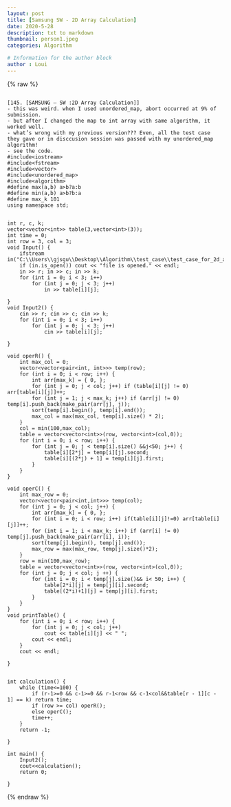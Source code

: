 ```yaml
---
layout: post
title: [Samsung SW - 2D Array Calculation]
date: 2020-5-28
description: txt to markdown
thumbnail: person1.jpeg
categories: Algorithm

# Information for the author block
author : Loui
---
```


{% raw %}

	﻿
	[145. [SAMSUNG – SW :2D Array Calculation]]
	- this was weird. when I used unordered_map, abort occurred at 9% of submission.
	- but after I changed the map to int array with same algorithm, it worked well.
	- what’s wrong with my previous version??? Even, all the test case they gave or in disccusion session was passed with my unordered_map algorithm!
	- see the code.
	#include<iostream>
	#include<fstream>
	#include<vector>
	#include<unordered_map>
	#include<algorithm>
	#define max(a,b) a>b?a:b
	#define min(a,b) a>b?b:a
	#define max_k 101
	using namespace std;
	
	
	int r, c, k;
	vector<vector<int>> table(3,vector<int>(3));
	int time = 0;
	int row = 3, col = 3;
	void Input() {
		ifstream in("C:\\Users\\gjsgu\\Desktop\\Algorithm\\test_case\\test_case_for_2d_array_calculation.txt");
		if (in.is_open()) cout << "file is opened." << endl;
		in >> r; in >> c; in >> k;
		for (int i = 0; i < 3; i++)
			for (int j = 0; j < 3; j++)
				in >> table[i][j];
		
	}
	void Input2() {
		cin >> r; cin >> c; cin >> k;
		for (int i = 0; i < 3; i++)
			for (int j = 0; j < 3; j++)
				cin >> table[i][j];
	
	}
	
	void operR() {
		int max_col = 0;
		vector<vector<pair<int, int>>> temp(row);
		for (int i = 0; i < row; i++) {
			int arr[max_k] = { 0, };
			for (int j = 0; j < col; j++) if (table[i][j] != 0) arr[table[i][j]]++;
			for (int j = 1; j < max_k; j++) if (arr[j] != 0) temp[i].push_back(make_pair(arr[j], j));
			sort(temp[i].begin(), temp[i].end());
			max_col = max(max_col, temp[i].size() * 2);
		}
		col = min(100,max_col);
		table = vector<vector<int>>(row, vector<int>(col,0));
		for (int i = 0; i < row; i++) {
			for (int j = 0; j < temp[i].size() &&j<50; j++) {
				table[i][2*j] = temp[i][j].second;
				table[i][(2*j) + 1] = temp[i][j].first;
			}
		}
	}
	
	void operC() {
		int max_row = 0;
		vector<vector<pair<int,int>>> temp(col);
		for (int j = 0; j < col; j++) {
			int arr[max_k] = { 0, };
			for (int i = 0; i < row; i++) if(table[i][j]!=0) arr[table[i][j]]++;
			for (int i = 1; i < max_k; i++) if (arr[i] != 0) temp[j].push_back(make_pair(arr[i], i));
			sort(temp[j].begin(), temp[j].end());
			max_row = max(max_row, temp[j].size()*2);
		}
		row = min(100,max_row);
		table = vector<vector<int>>(row, vector<int>(col,0));
		for (int j = 0; j < col; j ++) {
			for (int i = 0; i < temp[j].size()&& i< 50; i++) {
				table[2*i][j] = temp[j][i].second;
				table[(2*i)+1][j] = temp[j][i].first;
			}
		}
	}
	void printTable() {
		for (int i = 0; i < row; i++) {
			for (int j = 0; j < col; j++)
				cout << table[i][j] << " ";
			cout << endl;
		}
		cout << endl;
	
	}
	
	
	int calculation() {
		while (time<=100) {
			if (r-1>=0 && c-1>=0 && r-1<row && c-1<col&&table[r - 1][c - 1] == k) return time;
			if (row >= col) operR();
			else operC();
			time++;
		}
		return -1;
	
	}
	
	int main() {
		Input2();
		cout<<calculation();
		return 0;
		
	}
	
{% endraw %}
